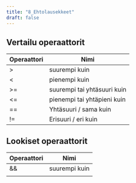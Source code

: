 ```yaml
---
title: "8_Ehtolausekkeet"
draft: false
---
```


## Vertailu operaattorit

|  Operaattori | Nimi                        |
|--------------|-----------------------------|
| >            | suurempi kuin               | 
| <            | pienempi kuin               | 
| >=           | suurempi tai yhtäsuuri kuin | 
| <=           | pienempi tai yhtäpieni kuin | 
| ==           | Yhtäsuuri / sama kuin       |
| !=           | Erisuuri / eri kuin         |

## Lookiset operaattorit

|  Operaattori | Nimi                        |
|--------------|-----------------------------|
| &&           | suurempi kuin               | 
| ||           | pienempi kuin               |